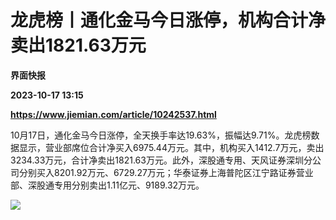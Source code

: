 # 龙虎榜丨通化金马今日涨停，机构合计净卖出1821.63万元
**界面快报**

**2023-10-17 13:15**

**https://www.jiemian.com/article/10242537.html**

10月17日，通化金马今日涨停，全天换手率达19.63%，振幅达9.71%。龙虎榜数据显示，营业部席位合计净买入6975.44万元。其中，机构买入1412.7万元，卖出3234.33万元，合计净卖出1821.63万元。此外，深股通专用、天风证券深圳分公司分别买入8201.92万元、6729.27万元；华泰证券上海普陀区江宁路证券营业部、深股通专用分别卖出1.11亿元、9189.32万元。

![](https://img2.jiemian.com/101/original/20231017/16975479044938100_a700xH.jpg)